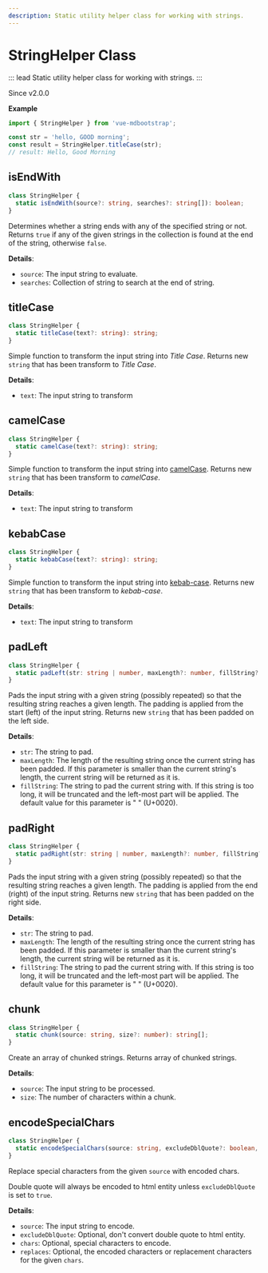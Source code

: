 ```yaml
---
description: Static utility helper class for working with strings.
---
```


# StringHelper Class

::: lead
Static utility helper class for working with strings.
:::

<SmallNote color="teal">Since v2.0.0</SmallNote>

**Example**

```ts
import { StringHelper } from 'vue-mdbootstrap';

const str = 'hello, GOOD morning';
const result = StringHelper.titleCase(str);
// result: Hello, Good Morning
```

<div class="doc-api">

## isEndWith 

```ts
class StringHelper {
  static isEndWith(source?: string, searches?: string[]): boolean;
}
``` 

Determines whether a string ends with any of the specified string or not. Returns 
`true` if any of the given strings in the collection is found at the end of the string, 
otherwise `false`. 

**Details**:
* `source`: The input string to evaluate.
* `searches`: Collection of string to search at the end of string.

## titleCase 

```ts
class StringHelper {
  static titleCase(text?: string): string;
}
``` 

Simple function to transform the input string into *Title Case*. Returns new `string` 
that has been transform to *Title Case*. 

**Details**:
* `text`: The input string to transform

## camelCase 

```ts
class StringHelper {
  static camelCase(text?: string): string;
}
``` 

Simple function to transform the input string into 
[camelCase](https://en.wikipedia.org/wiki/Letter_case#Camel_case). Returns new `string` that 
has been transform to *camelCase*. 

**Details**:
* `text`: The input string to transform

## kebabCase 

```ts
class StringHelper {
  static kebabCase(text?: string): string;
}
``` 

Simple function to transform the input string into 
[kebab-case](https://en.wikipedia.org/wiki/Letter_case#Kebab_case). 
Returns new `string` that has been transform to *kebab-case*.

**Details**:
* `text`: The input string to transform

## padLeft 

```ts
class StringHelper {
  static padLeft(str: string | number, maxLength?: number, fillString?: string): string;
}
``` 

Pads the input string with a given string (possibly repeated) so that the resulting 
string reaches a given length. The padding is applied from the start (left) of the 
input string. Returns new `string` that has been padded on the left side. 

**Details**:
* `str`: The string to pad.
* `maxLength`: The length of the resulting string once the current string has been 
  padded. If this parameter is smaller than the current string's length, the current 
  string will be returned as it is.
* `fillString`: The string to pad the current string with. If this string is too 
  long, it will be truncated and the left-most part will be applied. The default 
  value for this parameter is " " (U+0020).

## padRight 

```ts
class StringHelper {
  static padRight(str: string | number, maxLength?: number, fillString?: string): string;
}
``` 

Pads the input string with a given string (possibly repeated) so that the resulting 
string reaches a given length. The padding is applied from the end (right) of the 
input string. Returns new `string` that has been padded on the right side. 

**Details**:
* `str`: The string to pad.
* `maxLength`: The length of the resulting string once the current string has been 
  padded. If this parameter is smaller than the current string's length, the current 
  string will be returned as it is.
* `fillString`: The string to pad the current string with. If this string is too 
  long, it will be truncated and the left-most part will be applied. The default 
  value for this parameter is " " (U+0020).


## chunk 

```ts
class StringHelper {
  static chunk(source: string, size?: number): string[];
}
``` 

Create an array of chunked strings. Returns array of chunked strings. 

**Details**:
* `source`: The input string to be processed.
* `size`: The number of characters within a chunk.

## encodeSpecialChars 

```ts
class StringHelper {
  static encodeSpecialChars(source: string, excludeDblQuote?: boolean, chars?: string[], replaces?: string[]): string;
}
``` 

Replace special characters from the given `source` with encoded chars. 

Double quote will always be encoded to html entity unless `excludeDblQuote` is 
set to `true`. 

**Details**:
* `source`: The input string to encode.
* `excludeDblQuote`: Optional, don't convert double quote to html entity.
* `chars`: Optional, special characters to encode.
* `replaces`: Optional, the encoded characters or replacement characters for the given `chars`.

</div>
